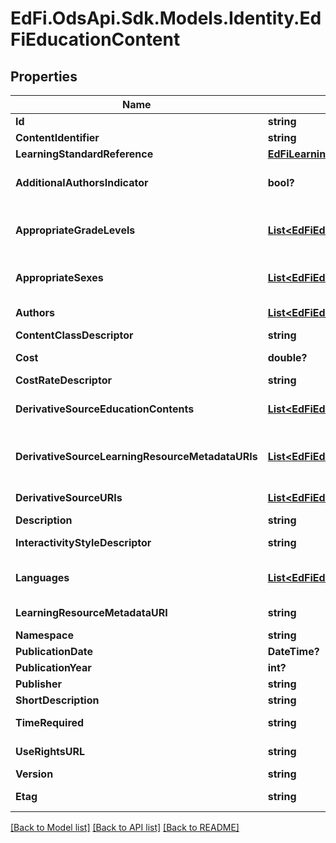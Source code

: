 # EdFi.OdsApi.Sdk.Models.Identity.EdFiEducationContent
## Properties

Name | Type | Description | Notes
------------ | ------------- | ------------- | -------------
**Id** | **string** |  | [optional] 
**ContentIdentifier** | **string** | A unique identifier for the EducationContent. | 
**LearningStandardReference** | [**EdFiLearningStandardReference**](EdFiLearningStandardReference.md) |  | [optional] 
**AdditionalAuthorsIndicator** | **bool?** | Indicates whether there are additional un-named authors. In a research report, this is often marked by the abbreviation \&quot;et al\&quot;. | [optional] 
**AppropriateGradeLevels** | [**List&lt;EdFiEducationContentAppropriateGradeLevel&gt;**](EdFiEducationContentAppropriateGradeLevel.md) | An unordered collection of educationContentAppropriateGradeLevels. Grade levels for which this education content is applicable-if omitted, considered generally applicable. | [optional] 
**AppropriateSexes** | [**List&lt;EdFiEducationContentAppropriateSex&gt;**](EdFiEducationContentAppropriateSex.md) | An unordered collection of educationContentAppropriateSexes. Sexes for which this education content is applicable. If omitted, considered generally applicable. | [optional] 
**Authors** | [**List&lt;EdFiEducationContentAuthor&gt;**](EdFiEducationContentAuthor.md) | An unordered collection of educationContentAuthors. The individual credited with the creation of the resource. | [optional] 
**ContentClassDescriptor** | **string** | The predominate type or kind characterizing the learning resource. | [optional] 
**Cost** | **double?** | An amount that has to be paid or spent to buy or obtain the EducationContent. | [optional] 
**CostRateDescriptor** | **string** | The rate by which the cost applies. | [optional] 
**DerivativeSourceEducationContents** | [**List&lt;EdFiEducationContentDerivativeSourceEducationContent&gt;**](EdFiEducationContentDerivativeSourceEducationContent.md) | An unordered collection of educationContentDerivativeSourceEducationContents. Relates the education content source to the education content. | [optional] 
**DerivativeSourceLearningResourceMetadataURIs** | [**List&lt;EdFiEducationContentDerivativeSourceLearningResourceMetadataURI&gt;**](EdFiEducationContentDerivativeSourceLearningResourceMetadataURI.md) | An unordered collection of educationContentDerivativeSourceLearningResourceMetadataURIs. The URI (typical a URL) pointing to the metadata entry in a LRMI metadata repository, which describes this content item. | [optional] 
**DerivativeSourceURIs** | [**List&lt;EdFiEducationContentDerivativeSourceURI&gt;**](EdFiEducationContentDerivativeSourceURI.md) | An unordered collection of educationContentDerivativeSourceURIs. The URI (typical a URL) pointing to an education content item. | [optional] 
**Description** | **string** | An extended written representation of the education content. | [optional] 
**InteractivityStyleDescriptor** | **string** | The predominate mode of learning supported by the learning resource. Acceptable values are active, expositive, or mixed. | [optional] 
**Languages** | [**List&lt;EdFiEducationContentLanguage&gt;**](EdFiEducationContentLanguage.md) | An unordered collection of educationContentLanguages. An indication of the languages in which the Education Content is designed. | [optional] 
**LearningResourceMetadataURI** | **string** | The URI (typical a URL) pointing to the metadata entry in a LRMI metadata repository, which describes this content item. | [optional] 
**Namespace** | **string** | Namespace for the EducationContent. | 
**PublicationDate** | **DateTime?** | The date on which this content was first published. | [optional] 
**PublicationYear** | **int?** | The year at which this content was first published. | [optional] 
**Publisher** | **string** | The organization credited with publishing the resource. | [optional] 
**ShortDescription** | **string** | A short description or name of the entity. | [optional] 
**TimeRequired** | **string** | Approximate or typical time it takes to work with or through this learning resource for the typical intended target audience. | [optional] 
**UseRightsURL** | **string** | The URL where the owner specifies permissions for using the resource. | [optional] 
**Version** | **string** | The version identifier for the content. | [optional] 
**Etag** | **string** | A unique system-generated value that identifies the version of the resource. | [optional] 

[[Back to Model list]](../README.md#documentation-for-models) [[Back to API list]](../README.md#documentation-for-api-endpoints) [[Back to README]](../README.md)

